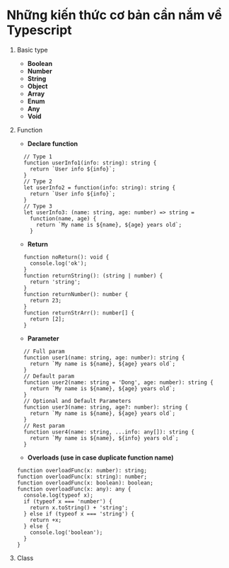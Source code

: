 # Những kiến thức cơ bản cần nắm về Typescript
1. Basic type
    * **Boolean**
    * **Number**
    * **String**
    * **Object**
    * **Array**
    * **Enum**
    * **Any**
    * **Void**

2. Function

    * **Declare function**

    ```
      // Type 1
      function userInfo1(info: string): string {
        return `User info ${info}`;
      }
      // Type 2
      let userInfo2 = function(info: string): string {
        return `User info ${info}`;
      }
      // Type 3
      let userInfo3: (name: string, age: number) => string = 
        function(name, age) {
          return `My name is ${name}, ${age} years old`;
        }
    ```

    * **Return**
    
    ```
      function noReturn(): void {
        console.log('ok');
      }
      function returnString(): (string | number) {
        return 'string';
      }
      function returnNumber(): number {
        return 23;
      }
      function returnStrArr(): number[] {
        return [2];
      }
    ```

    * **Parameter**

    ```
      // Full param
      function user1(name: string, age: number): string {
        return `My name is ${name}, ${age} years old`;
      }
      // Default param
      function user2(name: string = 'Dong', age: number): string {
        return `My name is ${name}, ${age} years old`;
      }
      // Optional and Default Parameters
      function user3(name: string, age?: number): string {
        return `My name is ${name}, ${age} years old`;
      }
      // Rest param
      function user4(name: string, ...info: any[]): string {
        return `My name is ${name}, ${info} years old`;
      }

    ```

    * **Overloads (use in case duplicate function name)**

    ```
    function overloadFunc(x: number): string;
    function overloadFunc(x: string): number;
    function overloadFunc(x: boolean): boolean;
    function overloadFunc(x: any): any {
      console.log(typeof x);
      if (typeof x === 'number') {
        return x.toString() + 'string';
      } else if (typeof x === 'string') {
        return +x;
      } else {
        console.log('boolean');
      }
    }
    ```

3. Class
